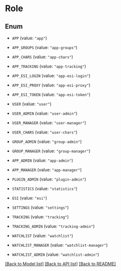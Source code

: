 # Role

## Enum


* `APP` (value: `"app"`)

* `APP_GROUPS` (value: `"app-groups"`)

* `APP_CHARS` (value: `"app-chars"`)

* `APP_TRACKING` (value: `"app-tracking"`)

* `APP_ESI_LOGIN` (value: `"app-esi-login"`)

* `APP_ESI_PROXY` (value: `"app-esi-proxy"`)

* `APP_ESI_TOKEN` (value: `"app-esi-token"`)

* `USER` (value: `"user"`)

* `USER_ADMIN` (value: `"user-admin"`)

* `USER_MANAGER` (value: `"user-manager"`)

* `USER_CHARS` (value: `"user-chars"`)

* `GROUP_ADMIN` (value: `"group-admin"`)

* `GROUP_MANAGER` (value: `"group-manager"`)

* `APP_ADMIN` (value: `"app-admin"`)

* `APP_MANAGER` (value: `"app-manager"`)

* `PLUGIN_ADMIN` (value: `"plugin-admin"`)

* `STATISTICS` (value: `"statistics"`)

* `ESI` (value: `"esi"`)

* `SETTINGS` (value: `"settings"`)

* `TRACKING` (value: `"tracking"`)

* `TRACKING_ADMIN` (value: `"tracking-admin"`)

* `WATCHLIST` (value: `"watchlist"`)

* `WATCHLIST_MANAGER` (value: `"watchlist-manager"`)

* `WATCHLIST_ADMIN` (value: `"watchlist-admin"`)


[[Back to Model list]](../README.md#documentation-for-models) [[Back to API list]](../README.md#documentation-for-api-endpoints) [[Back to README]](../README.md)


